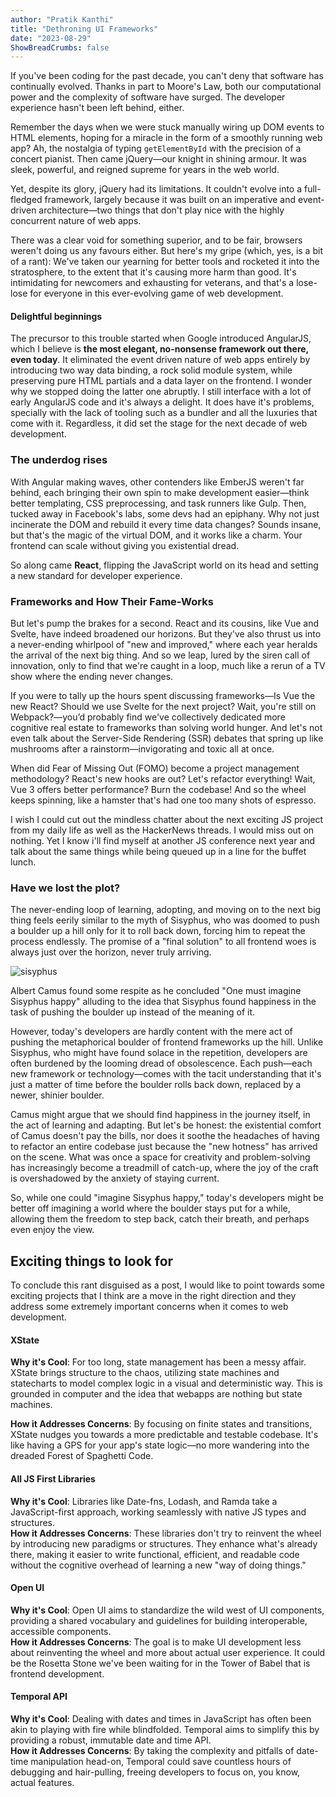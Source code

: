 ```yaml
---
author: "Pratik Kanthi"
title: "Dethroning UI Frameworks"
date: "2023-08-29"
ShowBreadCrumbs: false
---
```

If you've been coding for the past decade, you can't deny that software has continually evolved. Thanks in part to Moore's Law, both our computational power and the complexity of software have surged. The developer experience hasn't been left behind, either.

Remember the days when we were stuck manually wiring up DOM events to HTML elements, hoping for a miracle in the form of a smoothly running web app? Ah, the nostalgia of typing `getElementById` with the precision of a concert pianist. Then came jQuery—our knight in shining armour. It was sleek, powerful, and reigned supreme for years in the web world.

Yet, despite its glory, jQuery had its limitations. It couldn't evolve into a full-fledged framework, largely because it was built on an imperative and event-driven architecture—two things that don't play nice with the highly concurrent nature of web apps.

There was a clear void for something superior, and to be fair, browsers weren't doing us any favours either. But here's my gripe (which, yes, is a bit of a rant): We've taken our yearning for better tools and rocketed it into the stratosphere, to the extent that it's causing more harm than good. It's intimidating for newcomers and exhausting for veterans, and that's a lose-lose for everyone in this ever-evolving game of web development.

#### Delightful beginnings
The precursor to this trouble started when Google introduced AngularJS, which I believe is **the most elegant, no-nonsense framework out there, even today**. It eliminated the event driven nature of web apps entirely by introducing two way data binding, a rock solid module system, while preserving pure HTML partials and a data layer on the frontend. I wonder why we stopped doing the latter one abruptly.
I still interface with a lot of early AngularJS code and it's always a delight. It does have it's problems, specially with the lack of tooling such as a bundler and all the luxuries that come with it. Regardless, it did set the stage for the next decade of web development.

### The underdog rises
With Angular making waves, other contenders like EmberJS weren't far behind, each bringing their own spin to make development easier—think better templating, CSS preprocessing, and task runners like Gulp. Then, tucked away in Facebook's labs, some devs had an epiphany. Why not just incinerate the DOM and rebuild it every time data changes? Sounds insane, but that's the magic of the virtual DOM, and it works like a charm. Your frontend can scale without giving you existential dread.

So along came **React**, flipping the JavaScript world on its head and setting a new standard for developer experience.

### Frameworks and How Their Fame-Works

But let's pump the brakes for a second. React and its cousins, like Vue and Svelte, have indeed broadened our horizons. But they've also thrust us into a never-ending whirlpool of "new and improved," where each year heralds the arrival of the next big thing. And so we leap, lured by the siren call of innovation, only to find that we're caught in a loop, much like a rerun of a TV show where the ending never changes.

If you were to tally up the hours spent discussing frameworks—Is Vue the new React? Should we use Svelte for the next project? Wait, you're still on Webpack?—you’d probably find we've collectively dedicated more cognitive real estate to frameworks than solving world hunger. And let's not even talk about the Server-Side Rendering (SSR) debates that spring up like mushrooms after a rainstorm—invigorating and toxic all at once.

When did Fear of Missing Out (FOMO) become a project management methodology? React's new hooks are out? Let's refactor everything! Wait, Vue 3 offers better performance? Burn the codebase! And so the wheel keeps spinning, like a hamster that's had one too many shots of espresso.

I wish I could cut out the mindless chatter about the next exciting JS project from my daily life as well as the HackerNews threads. I would miss out on nothing. Yet I know i'll find myself at another JS conference next year and talk about the same things while being queued up in a line for the buffet lunch.

### Have we lost the plot?
The never-ending loop of learning, adopting, and moving on to the next big thing feels eerily similar to the myth of Sisyphus, who was doomed to push a boulder up a hill only for it to roll back down, forcing him to repeat the process endlessly. The promise of a "final solution" to all frontend woes is always just over the horizon, never truly arriving.

![sisyphus](https://github.com/pratik-kanthi/pratik-kanthi.github.io/assets/72133979/7ace205b-728b-4075-9bfc-f56e0e02796f)



Albert Camus found some respite as he concluded "One must imagine Sisyphus happy" alluding to the idea that Sisyphus found happiness in the task of pushing the boulder up instead of the meaning of it.

However, today's developers are hardly content with the mere act of pushing the metaphorical boulder of frontend frameworks up the hill. Unlike Sisyphus, who might have found solace in the repetition, developers are often burdened by the looming dread of obsolescence. Each push—each new framework or technology—comes with the tacit understanding that it's just a matter of time before the boulder rolls back down, replaced by a newer, shinier boulder.

Camus might argue that we should find happiness in the journey itself, in the act of learning and adapting. But let's be honest: the existential comfort of Camus doesn't pay the bills, nor does it soothe the headaches of having to refactor an entire codebase just because the "new hotness" has arrived on the scene. What was once a space for creativity and problem-solving has increasingly become a treadmill of catch-up, where the joy of the craft is overshadowed by the anxiety of staying current.

So, while one could "imagine Sisyphus happy," today's developers might be better off imagining a world where the boulder stays put for a while, allowing them the freedom to step back, catch their breath, and perhaps even enjoy the view.


## Exciting things to look for
To conclude this rant disguised as a post, I would like to point towards some exciting projects that I think are a move in the right direction and they address some extremely important concerns when it comes to web development.

#### XState

**Why it's Cool**: For too long, state management has been a messy affair. XState brings structure to the chaos, utilizing state machines and statecharts to model complex logic in a visual and deterministic way.  This is grounded in computer and the idea that webapps are nothing but state machines.

**How it Addresses Concerns**: By focusing on finite states and transitions, XState nudges you towards a more predictable and testable codebase. It's like having a GPS for your app's state logic—no more wandering into the dreaded Forest of Spaghetti Code.

#### All JS First Libraries

**Why it's Cool**: Libraries like Date-fns, Lodash, and Ramda take a JavaScript-first approach, working seamlessly with native JS types and structures.  
**How it Addresses Concerns**: These libraries don't try to reinvent the wheel by introducing new paradigms or structures. They enhance what's already there, making it easier to write functional, efficient, and readable code without the cognitive overhead of learning a new "way of doing things."

#### Open UI

**Why it's Cool**: Open UI aims to standardize the wild west of UI components, providing a shared vocabulary and guidelines for building interoperable, accessible components.  
**How it Addresses Concerns**: The goal is to make UI development less about reinventing the wheel and more about actual user experience. It could be the Rosetta Stone we've been waiting for in the Tower of Babel that is frontend development.

#### Temporal API

**Why it's Cool**: Dealing with dates and times in JavaScript has often been akin to playing with fire while blindfolded. Temporal aims to simplify this by providing a robust, immutable date and time API.  
**How it Addresses Concerns**: By taking the complexity and pitfalls of date-time manipulation head-on, Temporal could save countless hours of debugging and hair-pulling, freeing developers to focus on, you know, actual features.


